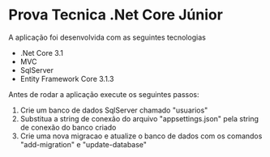 # Prova Tecnica .Net Core Júnior
 
 A aplicação foi desenvolvida com as seguintes tecnologias
 - .Net Core 3.1
 -  MVC
 - SqlServer
 - Entity Framework Core 3.1.3
 
 Antes de rodar a aplicação execute os seguintes passos:
 
 
 1) Crie um banco de dados SqlServer chamado "usuarios"
 2) Substitua a string de conexão do arquivo "appsettings.json" pela string de conexão do banco criado
 3) Crie uma nova migracao e atualize o banco de dados com os comandos "add-migration" e "update-database"
 
